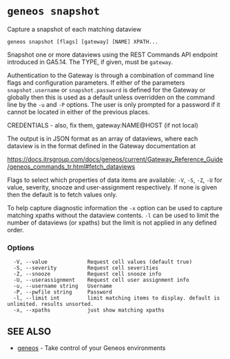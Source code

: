 # `geneos snapshot`

Capture a snapshot of each matching dataview

```text
geneos snapshot [flags] [gateway] [NAME] XPATH...
```

Snapshot one or more dataviews using the REST Commands API endpoint introduced in GA5.14. The TYPE, if given, must be `gateway`.

Authentication to the Gateway is through a combination of command line flags and configuration parameters. If either of the parameters `snapshot.username` or `snapshot.password` is defined for the Gateway or globally then this is used as a default unless overridden on the command line by the `-u` and `-P` options. The user is only prompted for a password if it cannot be located in either of the previous places.

CREDENTIALS - also, fix them, gateway:NAME@HOST (if not local)

The output is in JSON format as an array of dataviews, where each dataview is in the format defined in the Gateway documentation at

<https://docs.itrsgroup.com/docs/geneos/current/Gateway_Reference_Guide/geneos_commands_tr.html#fetch_dataviews>

Flags to select which properties of data items are available: `-V`, `-S`, `-Z`, `-U` for value, severity, snooze and user-assignment respectively. If none is given then the default is to fetch values only.

To help capture diagnostic information the `-x` option can be used to capture matching xpaths without the dataview contents. `-l` can be used to limit the number of dataviews (or xpaths) but the limit is not applied in any defined order.

### Options

```text
  -V, --value             Request cell values (default true)
  -S, --severity          Request cell severities
  -Z, --snooze            Request cell snooze info
  -U, --userassignment    Request cell user assignment info
  -u, --username string   Username
  -P, --pwfile string     Password
  -l, --limit int         limit matching items to display. default is unlimited. results unsorted.
  -x, --xpaths            just show matching xpaths
```

## SEE ALSO

* [geneos](geneos.md)	 - Take control of your Geneos environments
